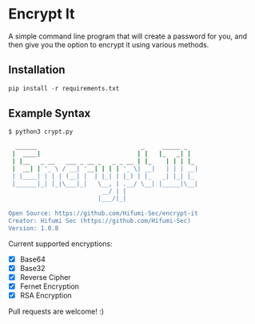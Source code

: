 # Encrypt It

A simple command line program that will create a password for you, and then give you the option to encrypt it using various methods.

## Installation
```python
pip install -r requirements.txt
```

## Example Syntax
```bash
$ python3 crypt.py

  ______                             _     _____ _   
 |  ____|                           | |   |_   _| |  
 | |__   _ __   ___ _ __ _   _ _ __ | |_    | | | |_ 
 |  __| | '_ \ / __| '__| | | | '_ \| __|   | | | __|
 | |____| | | | (__| |  | |_| | |_) | |_   _| |_| |_ 
 |______|_| |_|\___|_|   \__, | .__/ \__| |_____|\__|
                          __/ | |                    
                         |___/|_|
                         
Open Source: https://github.com/Hifumi-Sec/encrypt-it
Creator: Hifumi Sec (https://github.com/Hifumi-Sec)
Version: 1.0.8
```

Current supported encryptions:

- [x] Base64
- [x] Base32
- [x] Reverse Cipher
- [x] Fernet Encryption
- [x] RSA Encryption

Pull requests are welcome! :)
